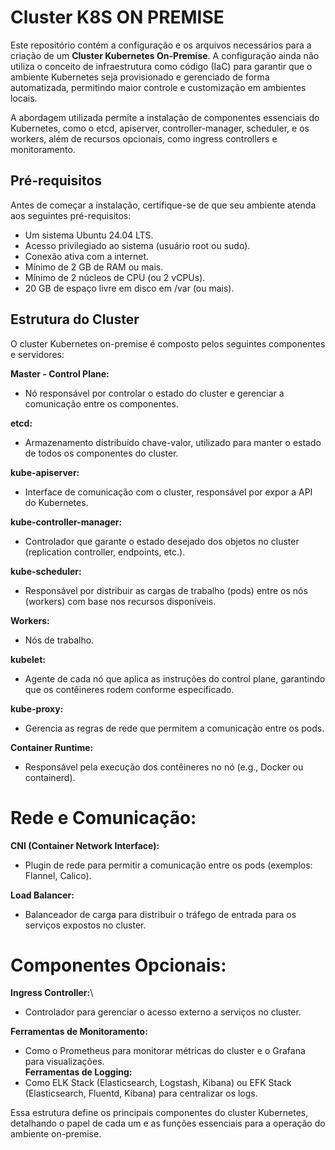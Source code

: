 # Cluster K8S ON PREMISE

Este repositório contém a configuração e os arquivos necessários para a criação de um **Cluster Kubernetes On-Premise**. A configuração ainda não utiliza o conceito de infraestrutura como código (IaC) para garantir que o ambiente Kubernetes seja provisionado e gerenciado de forma automatizada, permitindo maior controle e customização em ambientes locais.

A abordagem utilizada permite a instalação de componentes essenciais do Kubernetes, como o etcd, apiserver, controller-manager, scheduler, e os workers, além de recursos opcionais, como ingress controllers e monitoramento.

## Pré-requisitos

Antes de começar a instalação, certifique-se de que seu ambiente atenda aos seguintes pré-requisitos:

- Um sistema Ubuntu 24.04 LTS.
- Acesso privilegiado ao sistema (usuário root ou sudo).
- Conexão ativa com a internet.
- Mínimo de 2 GB de RAM ou mais.
- Mínimo de 2 núcleos de CPU (ou 2 vCPUs).
- 20 GB de espaço livre em disco em /var (ou mais).

## Estrutura do Cluster
O cluster Kubernetes on-premise é composto pelos seguintes componentes e servidores:

**Master - Control Plane:**  
- Nó responsável por controlar o estado do cluster e gerenciar a comunicação entre os componentes.

**etcd:** 
- Armazenamento distribuído chave-valor, utilizado para manter o estado de todos os componentes do cluster.

**kube-apiserver:** 
- Interface de comunicação com o cluster, responsável por expor a API do Kubernetes.

**kube-controller-manager:** 
- Controlador que garante o estado desejado dos objetos no cluster (replication controller, endpoints, etc.).

**kube-scheduler:** 
- Responsável por distribuir as cargas de trabalho (pods) entre os nós (workers) com base nos recursos disponíveis.

**Workers:** 
- Nós de trabalho.

**kubelet:** 
- Agente de cada nó que aplica as instruções do control plane, garantindo que os contêineres rodem conforme especificado.

**kube-proxy:** 
- Gerencia as regras de rede que permitem a comunicação entre os pods.

**Container Runtime:**  
- Responsável pela execução dos contêineres no nó (e.g., Docker ou containerd).

# Rede e Comunicação:

**CNI (Container Network Interface):** 
- Plugin de rede para permitir a comunicação entre os pods (exemplos: Flannel, Calico).

**Load Balancer:**
- Balanceador de carga para distribuir o tráfego de entrada para os serviços expostos no cluster.

# Componentes Opcionais:

**Ingress Controller:**\
- Controlador para gerenciar o acesso externo a serviços no cluster.

**Ferramentas de Monitoramento:** 
- Como o Prometheus para monitorar métricas do cluster e o Grafana para visualizações.\
**Ferramentas de Logging:**
- Como ELK Stack (Elasticsearch, Logstash, Kibana) ou EFK Stack (Elasticsearch, Fluentd, Kibana) para centralizar os logs.

Essa estrutura define os principais componentes do cluster Kubernetes, detalhando o papel de cada um e as funções essenciais para a operação do ambiente on-premise.



